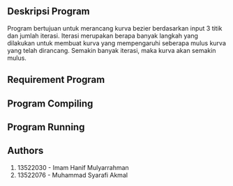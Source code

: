 ## Deskripsi Program
Program bertujuan untuk merancang kurva bezier berdasarkan input 3 titik dan jumlah iterasi. Iterasi merupakan berapa banyak langkah yang dilakukan untuk membuat kurva yang mempengaruhi seberapa mulus kurva yang telah dirancang. Semakin banyak iterasi, maka kurva akan semakin mulus.

## Requirement Program

## Program Compiling

## Program Running

## Authors
1. 13522030 - Imam Hanif Mulyarrahman
2. 13522076 - Muhammad Syarafi Akmal

